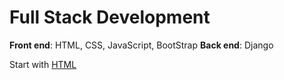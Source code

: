 # Full Stack Development 

**Front end**: HTML, CSS, JavaScript, BootStrap
**Back end**: Django

Start with [HTML](01_HTML.md)
